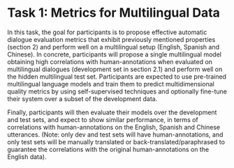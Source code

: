# Task 1: Metrics for Multilingual Data

In this task, the goal for participants is to propose effective automatic dialogue evaluation metrics that exhibit previously mentioned properties (section 2) and perform well on a multilingual setup (English, Spanish and Chinese). In concrete, participants will propose a single multilingual model obtaining high correlations with human-annotations when evaluated on multilingual dialogues (development set in section 2.1) and perform well on the hidden multilingual test set. Participants are expected to use pre-trained multilingual language models and train them to predict multidimensional quality metrics by using self-supervised techniques and optionally fine-tune their system over a subset of the development data.

Finally, participants will then evaluate their models over the development and test sets, and expect to show similar performance, in terms of correlations with human-annotations on the English, Spanish and Chinese utterances. (Note: only dev and test sets will have human-annotations, and only test sets will be manually translated or back-translated/paraphrased to guarantee the correlations with the original human-annotations on the English data).